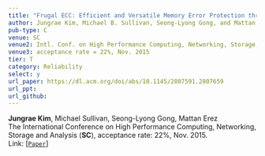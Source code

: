 ```yaml
---
title: "Frugal ECC: Efficient and Versatile Memory Error Protection through Fine-grained Compression"
author: Jungrae Kim, Michael B. Sullivan, Seong-Lyong Gong, and Mattan Erez
pub-type: C
venue: SC
venue2: Intl. Conf. on High Performance Computing, Networking, Storage, and Analysis
venue3: acceptance rate = 22%, Nov. 2015
tier: T
category: Reliability
select: y
url_paper: https://dl.acm.org/doi/abs/10.1145/2807591.2807659
url_ppt:
url_github:
---
```


**Jungrae Kim**, Michael Sullivan, Seong-Lyong Gong, Mattan Erez<br>
The International Conference on High Performance Computing, Networking, Storage and Analysis (**SC**), acceptance rate: 22%, Nov. 2015. <br>
Link: [[```Paper```](https://dl.acm.org/doi/abs/10.1145/2807591.2807659)]

